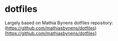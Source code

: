 # dotfiles

Largely based on Mathia Bynens dotfiles repository: (https://github.com/mathiasbynens/dotfiles)[https://github.com/mathiasbynens/dotfiles]
